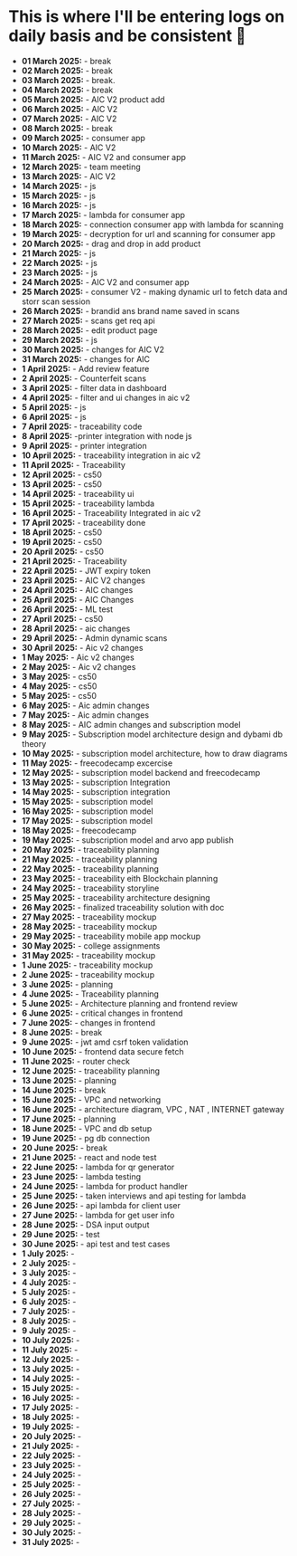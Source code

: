 # This is where I'll be entering logs on daily basis and be consistent 🤖
- **01 March 2025:** - break 
- **02 March 2025:** - break
- **03 March 2025:** - break. 
- **04 March 2025:** - break 
- **05 March 2025:** - AIC V2 product add
- **06 March 2025:** - AIC V2
- **07 March 2025:** - AIC V2
- **08 March 2025:** - break
- **09 March 2025:** - consumer app
- **10 March 2025:** - AIC V2
- **11 March 2025:** - AIC V2 and consumer app
- **12 March 2025:** - team meeting 
- **13 March 2025:** - AIC V2
- **14 March 2025:** - js 
- **15 March 2025:** - js 
- **16 March 2025:** - js
- **17 March 2025:** - lambda for consumer app
- **18 March 2025:** - connection consumer app with lambda for scanning 
- **19 March 2025:** - decryption for url and scanning for consumer app
- **20 March 2025:** - drag and drop in add product 
- **21 March 2025:** - js
- **22 March 2025:** - js
- **23 March 2025:** - js
- **24 March 2025:** - AIC V2 and consumer app
- **25 March 2025:** - consumer V2 - making dynamic url to fetch data and storr scan session 
- **26 March 2025:** - brandid ans brand name saved in scans
- **27 March 2025:** - scans get req api
- **28 March 2025:** - edit product page 
- **29 March 2025:** - js
- **30 March 2025:** - changes for AIC V2
- **31 March 2025:** - changes for AIC 
- **1 April 2025:** - Add review feature
- **2 April 2025:** - Counterfeit scans 
- **3 April 2025:** - filter data in dashboard
- **4 April 2025:** - filter and ui changes in aic v2
- **5 April 2025:** - js
- **6 April 2025:** - js
- **7 April 2025:** - traceability code 
- **8 April 2025:** -printer integration with node js
- **9 April 2025:** - printer integration 
- **10 April 2025:** - traceability integration in aic v2
- **11 April 2025:** - Traceability 
- **12 April 2025:** - cs50
- **13 April 2025:** - cs50
- **14 April 2025:** - traceability ui
- **15 April 2025:** - traceability lambda
- **16 April 2025:** - Traceability Integrated in aic v2
- **17 April 2025:** - traceability done
- **18 April 2025:** - cs50
- **19 April 2025:** - cs50
- **20 April 2025:** - cs50
- **21 April 2025:** - Traceability 
- **22 April 2025:** - JWT expiry token 
- **23 April 2025:** - AIC V2 changes 
- **24 April 2025:** - AIC changes
- **25 April 2025:** - AIC Changes
- **26 April 2025:** - ML test
- **27 April 2025:** - cs50
- **28 April 2025:** - aic changes
- **29 April 2025:** - Admin dynamic scans
- **30 April 2025:** - Aic v2 changes 
- **1 May 2025:** - Aic v2 changes
- **2 May 2025:** - Aic v2 changes
- **3 May 2025:** - cs50
- **4 May 2025:** - cs50
- **5 May 2025:** - cs50
- **6 May 2025:** - Aic admin changes 
- **7 May 2025:** - Aic admin changes 
- **8 May 2025:** - AIC admin changes and subscription model
- **9 May 2025:** - Subscription model architecture design and dybami db theory
- **10 May 2025:** - subscription model architecture, how to draw diagrams
- **11 May 2025:** - freecodecamp excercise 
- **12 May 2025:** - subscription model backend and freecodecamp
- **13 May 2025:** - subscription Integration 
- **14 May 2025:** - subscription integration 
- **15 May 2025:** - subscription model
- **16 May 2025:** - subscription model
- **17 May 2025:** - subscription model
- **18 May 2025:** - freecodecamp
- **19 May 2025:** - subscription model and arvo app publish
- **20 May 2025:** - traceability planning 
- **21 May 2025:** - traceability planning 
- **22 May 2025:** - traceability planning 
- **23 May 2025:** - traceability eith Blockchain planning 
- **24 May 2025:** - traceability storyline 
- **25 May 2025:** - traceability architecture designing 
- **26 May 2025:** - finalized traceability solution with  doc
- **27 May 2025:** - traceability mockup 
- **28 May 2025:** - traceability mockup
- **29 May 2025:** - traceability mobile app mockup
- **30 May 2025:** - college assignments
- **31 May 2025:** - traceability mockup 
- **1 June 2025:** - traceability mockup 
- **2 June 2025:** - traceability mockup 
- **3 June 2025:** - planning
- **4 June 2025:** - Traceability planning 
- **5 June 2025:** - Architecture planning and frontend review 
- **6 June 2025:** -  critical changes in frontend 
- **7 June 2025:** - changes in frontend 
- **8 June 2025:** - break
- **9 June 2025:** - jwt amd csrf token validation 
- **10 June 2025:** - frontend data secure fetch
- **11 June 2025:** - router check 
- **12 June 2025:** - traceability planning 
- **13 June 2025:** - planning 
- **14 June 2025:** - break
- **15 June 2025:** - VPC and networking 
- **16 June 2025:** - architecture diagram, VPC , NAT , INTERNET gateway 
- **17 June 2025:** - planning 
- **18 June 2025:** - VPC and db setup 
- **19 June 2025:** - pg db connection 
- **20 June 2025:** - break 
- **21 June 2025:** - react and node test
- **22 June 2025:** - lambda for qr generator 
- **23 June 2025:** - lambda testing 
- **24 June 2025:** - lambda for product handler
- **25 June 2025:** - taken interviews and api testing for lambda 
- **26 June 2025:** - api lambda for client user
- **27 June 2025:** - lambda for get user info 
- **28 June 2025:** - DSA input output 
- **29 June 2025:** - test 
- **30 June 2025:** - api test and test cases 
- **1 July 2025:** - 
- **2 July 2025:** - 
- **3 July 2025:** - 
- **4 July 2025:** - 
- **5 July 2025:** - 
- **6 July 2025:** - 
- **7 July 2025:** - 
- **8 July 2025:** - 
- **9 July 2025:** - 
- **10 July 2025:** - 
- **11 July 2025:** - 
- **12 July 2025:** - 
- **13 July 2025:** - 
- **14 July 2025:** - 
- **15 July 2025:** - 
- **16 July 2025:** - 
- **17 July 2025:** - 
- **18 July 2025:** - 
- **19 July 2025:** - 
- **20 July 2025:** - 
- **21 July 2025:** - 
- **22 July 2025:** - 
- **23 July 2025:** - 
- **24 July 2025:** - 
- **25 July 2025:** - 
- **26 July 2025:** - 
- **27 July 2025:** - 
- **28 July 2025:** - 
- **29 July 2025:** - 
- **30 July 2025:** - 
- **31 July 2025:** - 
